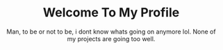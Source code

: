 <h1 align="center">
  Welcome To My Profile
</h1>
<p align="center">
  Man, to be or not to be, i dont know whats going on anymore lol. None of my projects are going too well.
</p>
